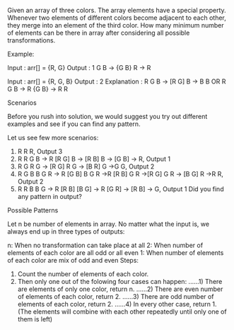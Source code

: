 Given an array of three colors. The array elements have a special property. Whenever two elements of different colors become adjacent to each other, they merge into an element of the third color. How many minimum number of elements can be there in array after considering all possible transformations.

Example:

Input : arr[] = {R, G}
Output : 1
G B -> {G B} R -> R

Input : arr[] = {R, G, B}
Output : 2
Explanation :
R G B -> [R G] B ->  B B
OR
R G B -> R {G B} ->  R R


Scenarios

Before you rush into solution, we would suggest you try out different examples and see if you can find any pattern.

Let us see few more scenarios:
  1. R R R, Output 3
  2. R R G B -> R [R G] B -> [R B] B -> [G B] -> R, Output 1
  3. R G R G -> [R G] R G -> [B R] G ->G G, Output 2
  4. R G B B G R -> R [G B] B G R ->R [R B] G R ->[R G] G R
                    -> [B G] R ->R R, Output 2
  5. R R B B G -> R [R B] [B G] -> R [G R] -> [R B] -> G,
                     Output 1
Did you find any pattern in output?

Possible Patterns

Let n be number of elements in array. No matter what the input is, we always end up in three types of outputs:

n: When no transformation can take place at all
2: When number of elements of each color are all odd or all even
1: When number of elements of each color are mix of odd and even
Steps:

1) Count the number of elements of each color.
2) Then only one out of the folowing four cases can happen:
......1) There are elements of only one color, return n.
......2) There are even number of elements of each color, return 2.
......3) There are odd number of elements of each color, return 2.
......4) In every other case, return 1.
        (The elements will combine with each other repeatedly until
         only one of them is left)
